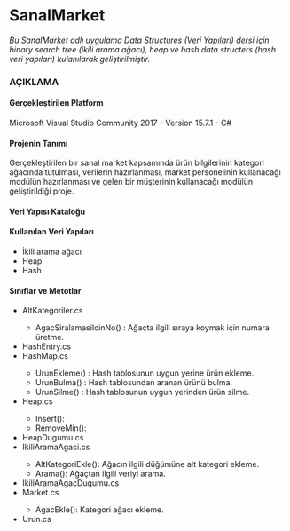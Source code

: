 # SanalMarket
*Bu SanalMarket adlı uygulama Data Structures (Veri Yapıları) dersi için binary search tree (ikili arama ağacı), heap ve hash data structers (hash veri yapıları) kulanılarak geliştirilmiştir.*

### AÇIKLAMA
#### Gerçekleştirilen Platform
Microsoft Visual Studio Community 2017 - Version 15.7.1 - C#
#### Projenin Tanımı
Gerçekleştirilen bir sanal market kapsamında ürün bilgilerinin kategori ağacında tutulması, verilerin hazırlanması, market personelinin kullanacağı modülün hazırlanması ve gelen bir müşterinin kullanacağı modülün geliştirildiği proje.
#### Veri Yapısı Kataloğu
#### Kullanılan Veri Yapıları
<ul>
  <li>İkili arama ağacı</li>
  <li>Heap</li>
  <li>Hash</li>
</ul>

#### Sınıflar ve Metotlar
<ul>
  <li>AltKategoriler.cs</li>
  <ul>
    <li>AgacSiralamasiIcinNo() : Ağaçta ilgili sıraya koymak için numara üretme.</li>
  </ul>
  <li>HashEntry.cs</li>
  <li>HashMap.cs</li>
  <ul>
    <li>UrunEkleme() : Hash tablosunun uygun yerine ürün ekleme.</li>
    <li>UrunBulma() : Hash tablosundan aranan ürünü bulma.</li>
    <li>UrunSilme() : Hash tablosunun uygun yerinden ürün silme.</li>
  </ul>
  <li>Heap.cs</li>
  <ul>
    <li>Insert():</li>
    <li>RemoveMin():</li>
  </ul>
  <li>HeapDugumu.cs</li>
  <li>IkiliAramaAgaci.cs</li>
  <ul>
    <li>AltKategoriEkle(): Ağacın ilgili düğümüne alt kategori ekleme.</li>
    <li>Arama(): Ağaçtan ilgili veriyi arama.</li>
  </ul>
  <li>IkiliAramaAgacDugumu.cs</li>
  <li>Market.cs</li>
  <ul>
    <li>AgacEkle(): Kategori ağacı ekleme.</li>
  </ul>
  <li>Urun.cs</li>
